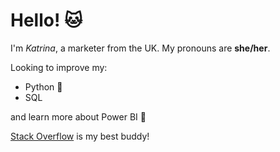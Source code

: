 # Hello! :cat:

I'm *Katrina*, a marketer from the UK. My pronouns are **she/her**.

Looking to improve my:
- Python :snake:
- SQL

and learn more about Power BI :honeybee:

[Stack Overflow](https://stackoverflow.com/) is my best buddy!
